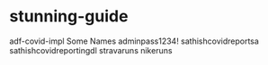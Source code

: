 # stunning-guide
adf-covid-impl
Some Names
adminpass1234!
sathishcovidreportsa
sathishcovidreportingdl
stravaruns
nikeruns
